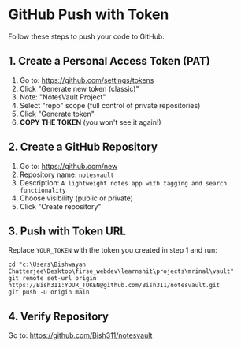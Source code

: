 # GitHub Push with Token

Follow these steps to push your code to GitHub:

## 1. Create a Personal Access Token (PAT)

1. Go to: https://github.com/settings/tokens
2. Click "Generate new token (classic)"
3. Note: "NotesVault Project"
4. Select "repo" scope (full control of private repositories)
5. Click "Generate token"
6. **COPY THE TOKEN** (you won't see it again!)

## 2. Create a GitHub Repository

1. Go to: https://github.com/new
2. Repository name: `notesvault`
3. Description: `A lightweight notes app with tagging and search functionality`
4. Choose visibility (public or private)
5. Click "Create repository"

## 3. Push with Token URL

Replace `YOUR_TOKEN` with the token you created in step 1 and run:

```
cd "c:\Users\Bishwayan Chatterjee\Desktop\firse_webdev\learnshit\projects\mrinal\vault"
git remote set-url origin https://Bish311:YOUR_TOKEN@github.com/Bish311/notesvault.git
git push -u origin main
```

## 4. Verify Repository

Go to: https://github.com/Bish311/notesvault
